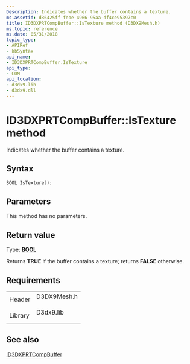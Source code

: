 ```yaml
---
Description: Indicates whether the buffer contains a texture.
ms.assetid: d86425ff-febe-4966-95aa-df4ce95397c0
title: ID3DXPRTCompBuffer::IsTexture method (D3DX9Mesh.h)
ms.topic: reference
ms.date: 05/31/2018
topic_type: 
- APIRef
- kbSyntax
api_name: 
- ID3DXPRTCompBuffer.IsTexture
api_type: 
- COM
api_location: 
- d3dx9.lib
- d3dx9.dll
---
```


# ID3DXPRTCompBuffer::IsTexture method

Indicates whether the buffer contains a texture.

## Syntax


```C++
BOOL IsTexture();
```



## Parameters

This method has no parameters.

## Return value

Type: **[**BOOL**](https://msdn.microsoft.com/library/Aa383751(v=VS.85).aspx)**

Returns **TRUE** if the buffer contains a texture; returns **FALSE** otherwise.

## Requirements



|                    |                                                                                        |
|--------------------|----------------------------------------------------------------------------------------|
| Header<br/>  | <dl> <dt>D3DX9Mesh.h</dt> </dl> |
| Library<br/> | <dl> <dt>D3dx9.lib</dt> </dl>   |



## See also

<dl> <dt>

[ID3DXPRTCompBuffer](id3dxprtcompbuffer.md)
</dt> </dl>

 

 




